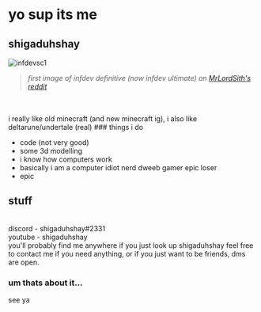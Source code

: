# yo sup its me
## shigaduhshay
![infdevsc1](https://preview.redd.it/icyj5s59dip51.png?auto=webp&s=e6ebdbf074650313f70e7f109ec3d45d7ecd2706) <br>
>*first image of infdev definitive (now infdev ultimate) on [MrLordSith's reddit](https://www.reddit.com/r/GoldenAgeMinecraft/comments/j07qo3/no_this_is_not_a_joke/)*
<br>
<br>
i really like old minecraft (and new minecraft ig), i also like deltarune/undertale (real)
### things i do
<ul>
<li>code (not very good)</li>
<li>some 3d modelling</li>
<li>i know how computers work</li>
<li>basically i am a computer idiot nerd dweeb gamer epic loser</li>
<li>epic</li>
</ul>
<h2>stuff</h2>
<br>
discord - shigaduhshay#2331 <br>
youtube - shigaduhshay <br>
you'll probably find me anywhere if you just look up shigaduhshay
feel free to contact me if you need anything, or if you just want to be friends, dms are open. <br>
<h3>um thats about it...</h3>
see ya
